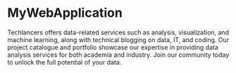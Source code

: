# MyWebApplication
Techlancers offers data-related services such as analysis, visualization, and machine learning, along with technical blogging on data, IT, and coding. Our project catalogue and portfolio showcase our expertise in providing data analysis services for both academia and industry. Join our community today to unlock the full potential of your data.
